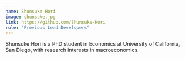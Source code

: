 ```yaml
---
name: Shunsuke Hori
image: shunsuke.jpg
link: https://github.com/Shunsuke-Hori
role: "Previous Lead Developers"
---
```

Shunsuke Hori is a PhD student in Economics at University of California, San Diego, with research interests in macroeconomics.